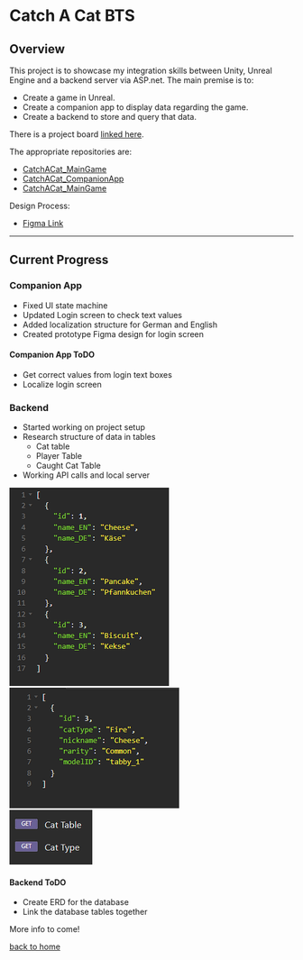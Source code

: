 # Catch A Cat BTS

## Overview

This project is to showcase my integration skills between Unity, Unreal Engine and a backend server via ASP.net.
The main premise is to:
- Create a game in Unreal.
- Create a companion app to display data regarding the game.
- Create a backend to store and query that data.

There is a project board [linked here](https://github.com/users/LauraMariee/projects/2.html).

The appropriate repositories are:
- [CatchACat_MainGame](https://github.com/LauraMariee/CatchACat_Backend)
- [CatchACat_CompanionApp](https://github.com/LauraMariee/CatchACat_CompanionApp)
- [CatchACat_MainGame](https://github.com/LauraMariee/CatchACat_MainGame)

Design Process: 
- [Figma Link](https://www.figma.com/file/Eu9JW2krFXB2X9IBqOtdfj/CatchACat?type=design&node-id=0%3A1&mode=design&t=rprtC9171JagUS2b-1)

<hr/>

## Current Progress

### Companion App 
- Fixed UI state machine
- Updated Login screen to check text values
- Added localization structure for German and English
- Created prototype Figma design for login screen

#### Companion App ToDO 
- Get correct values from login text boxes
- Localize login screen 

### Backend  
- Started working on project setup
- Research structure of data in tables
	- Cat table
	- Player Table
	- Caught Cat Table
- Working API calls and local server

<div class="gallery">
  <div>
    <img src="/images/catchACat/api1.png">
  </div>
  <div>
    <img src="/images/catchACat/api2.png">
  </div>
  <div>
    <img src="/images/catchACat/api3.png">
  </div>
</div>
	

#### Backend ToDO 
- Create ERD for the database 
- Link the database tables together




More info to come! 

[back to home](/markdown/core/applications.html)
